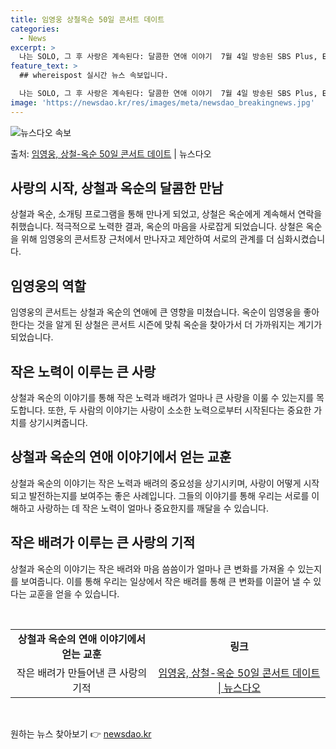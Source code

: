 ```yaml
---
title: 임영웅 상철옥순 50일 콘서트 데이트
categories:
  - News
excerpt: >
  나는 SOLO, 그 후 사랑은 계속된다: 달콤한 연애 이야기  7월 4일 방송된 SBS Plus, ENA 예…
feature_text: >
  ## whereispost 실시간 뉴스 속보입니다.

  나는 SOLO, 그 후 사랑은 계속된다: 달콤한 연애 이야기  7월 4일 방송된 SBS Plus, ENA 예…
image: 'https://newsdao.kr/res/images/meta/newsdao_breakingnews.jpg'
---
```


![뉴스다오 속보](https://newsdao.kr/res/images/meta/newsdao_breakingnews.jpg)

<p>출처: <a href="https://newsdao.kr/4656" rel="dofollow">임영웅, 상철-옥순 50일 콘서트 데이트</a> | 뉴스다오</p>

<h2 data-ke-size="size26">사랑의 시작, 상철과 옥순의 달콤한 만남</h2>
상철과 옥순, 소개팅 프로그램을 통해 만나게 되었고, 상철은 옥순에게 계속해서 연락을 취했습니다. 적극적으로 노력한 결과, 옥순의 마음을 사로잡게 되었습니다. 상철은 옥순을 위해 임영웅의 콘서트장 근처에서 만나자고 제안하여 서로의 관계를 더 심화시켰습니다.

<h2 data-ke-size="size26">임영웅의 역할</h2>
임영웅의 콘서트는 상철과 옥순의 연애에 큰 영향을 미쳤습니다. 옥순이 임영웅을 좋아한다는 것을 알게 된 상철은 콘서트 시즌에 맞춰 옥순을 찾아가서 더 가까워지는 계기가 되었습니다.

<h2 data-ke-size="size26">작은 노력이 이루는 큰 사랑</h2>
상철과 옥순의 이야기를 통해 작은 노력과 배려가 얼마나 큰 사랑을 이룰 수 있는지를 목도합니다. 또한, 두 사람의 이야기는 사랑이 소소한 노력으로부터 시작된다는 중요한 가치를 상기시켜줍니다.

<h2 data-ke-size="size26">상철과 옥순의 연애 이야기에서 얻는 교훈</h2>
상철과 옥순의 이야기는 작은 노력과 배려의 중요성을 상기시키며, 사랑이 어떻게 시작되고 발전하는지를 보여주는 좋은 사례입니다. 그들의 이야기를 통해 우리는 서로를 이해하고 사랑하는 데 작은 노력이 얼마나 중요한지를 깨달을 수 있습니다.

<h2 data-ke-size="size26">작은 배려가 이루는 큰 사랑의 기적</h2>
상철과 옥순의 이야기는 작은 배려와 마음 씀씀이가 얼마나 큰 변화를 가져올 수 있는지를 보여줍니다. 이를 통해 우리는 일상에서 작은 배려를 통해 큰 변화를 이끌어 낼 수 있다는 교훈을 얻을 수 있습니다.

<p data-ke-size="size16">&nbsp;</p>

<table>
<tbody>
<tr>
<td style="text-align: center; height: 17px;"><b>상철과 옥순의 연애 이야기에서 얻는 교훈</b></td>
<td style="text-align: center; height: 17px;"><b>링크</b></td>
</tr>
<tr>
<td style="text-align: center; height: 17px;">작은 배려가 만들어낸 큰 사랑의 기적</td>
<td style="text-align: center; height: 17px;"><a href="https://newsdao.kr/4656">임영웅, 상철-옥순 50일 콘서트 데이트 | 뉴스다오</a></td>
</tr>
</tbody>
</table>

<p data-ke-size="size16">&nbsp;</p> 

원하는 뉴스 찾아보기 👉 <a href="https://newsdao.kr" rel="dofollow">newsdao.kr</a>


